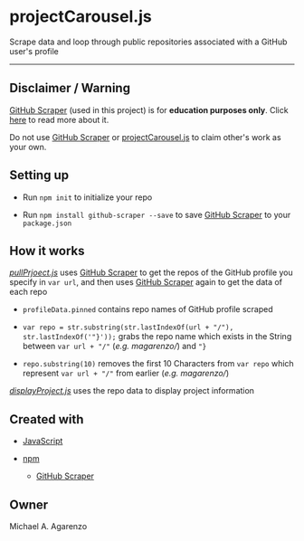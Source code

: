 # projectCarousel.js

Scrape data and loop through public repositories associated with a GitHub user's profile

---

## Disclaimer / Warning

[GitHub Scraper](https://github.com/nelsonic/github-scraper) (used in this project) is for **education purposes only**. Click [here](https://github.com/nelsonic/github-scraper) to read more about it.

Do not use [GitHub Scraper](https://github.com/nelsonic/github-scraper) or [projectCarousel.js](https://github.com/magarenzo/projectCarousel.js) to claim other's work as your own.

## Setting up

* Run `npm init` to initialize your repo

* Run `npm install github-scraper --save` to save [GitHub Scraper](https://github.com/nelsonic/github-scraper) to your `package.json`

## How it works

*[pullPrjoect.js](https://github.com/magarenzo/projectCarousel.js/blob/master/pullProjects.js)* uses [GitHub Scraper](https://github.com/nelsonic/github-scraper) to get the repos of the GitHub profile you specify in `var url`, and then uses [GitHub Scraper](https://github.com/nelsonic/github-scraper) again to get the data of each repo

* `profileData.pinned` contains repo names of GitHub profile scraped

* `var repo = str.substring(str.lastIndexOf(url + "/"), str.lastIndexOf('"}'));` grabs the repo name which exists in the String between `var url + "/"` (*e.g. magarenzo/*) and `"}`

* `repo.substring(10)` removes the first 10 Characters from `var repo` which represent `var url + "/"` from earlier (*e.g. magarenzo/*)

*[displayProject.js](https://github.com/magarenzo/projectCarousel.js/blob/master/displayProjects.js)* uses the repo data to display project information

## Created with

* [JavaScript](https://www.javascript.com/)

* [npm](https://www.npmjs.com/)

  * [GitHub Scraper](https://github.com/nelsonic/github-scraper)

## Owner

Michael A. Agarenzo
